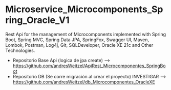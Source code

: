 # Microservice_Microcomponents_Spring_Oracle_V1
Rest Api for the management of Microcomponents implemented with Spring Boot, Spring MVC, Spring Data JPA, SpringFox, Swagger UI, Maven, Lombok, Postman, Log4j, Git, SQLDeveloper, Oracle XE 21c and Other Technologies.

* Repositorio Base Api (logica de jpa create) --> https://github.com/andresWeitzel/ApiRest_Microcomponentes_SpringBoot
* Repositorio DB (Se corre migración al crear el proyecto) INVESTIGAR --> https://github.com/andresWeitzel/db_Microcomponentes_OracleXE
